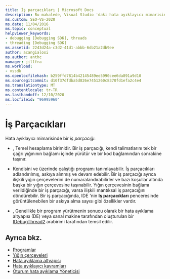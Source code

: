 ```yaml
---
title: İş parçacıkları | Microsoft Docs
description: Bu makalede, Visual Studio 'daki hata ayıklayıcı mimarisinde bir iş parçacığının tanımı ve rolü açıklanır.
ms.custom: SEO-VS-2020
ms.date: 11/04/2016
ms.topic: conceptual
helpviewer_keywords:
- debugging [Debugging SDK], threads
- threading [Debugging SDK]
ms.assetid: 2243d24a-c3d2-41d1-abbb-6db21a2db9ee
author: acangialosi
ms.author: anthc
manager: jillfra
ms.workload:
- vssdk
ms.openlocfilehash: b259ffd7814b42145489ee5990cee6da891a9d10
ms.sourcegitcommit: d10f37dfdba5d826e7451260c8370fd1efa2c4e4
ms.translationtype: MT
ms.contentlocale: tr-TR
ms.lasthandoff: 12/10/2020
ms.locfileid: "96995960"
---
```

# <a name="threads"></a>İş Parçacıkları
Hata ayıklayıcı mimarisinde bir *iş parçacığı*:

- , Temel hesaplama birimidir. Bir iş parçacığı, kendi talimatlarını tek bir çağrı yığınının bağlamı içinde yürütür ve bir kod bağlamından sonrakine taşınır.

- Kendisini ve üzerinde çalıştığı programı tanımlayabilir. İş parçacıkları adlandırılmış, askıya alınmış ve devam edebilir. Bir iş parçacığı ayrıca ilişkili yığın çerçevelerini de numaralandırabilirler ve bazı koşullar altında başka bir yığın çerçevesine taşınabilir. Yığın çerçevesinin bağlamı verildiğinde bir iş parçacığı, varsa ilişkili mantıksal iş parçacığını döndürebilir. Bir iş parçacığında, IDE 'nin **Iş parçacıkları** penceresinde görüntülenebilen bir askıya alma sayısı gibi özellikler vardır.

- , Genellikle bir program yürütmenin sonucu olarak bir hata ayıklama altyapısı (DE) veya sanal makine tarafından oluşturulan bir [IDebugThread2](../../extensibility/debugger/reference/idebugthread2.md) arabirimi tarafından temsil edilir.

## <a name="see-also"></a>Ayrıca bkz.
- [Programlar](../../extensibility/debugger/programs.md)
- [Yığın çerçeveleri](../../extensibility/debugger/stack-frames.md)
- [Hata ayıklama altyapısı](../../extensibility/debugger/debug-engine.md)
- [Hata ayıklayıcı kavramları](../../extensibility/debugger/debugger-concepts.md)
- [Oturum hata ayıklama Yöneticisi](../../extensibility/debugger/session-debug-manager.md)
